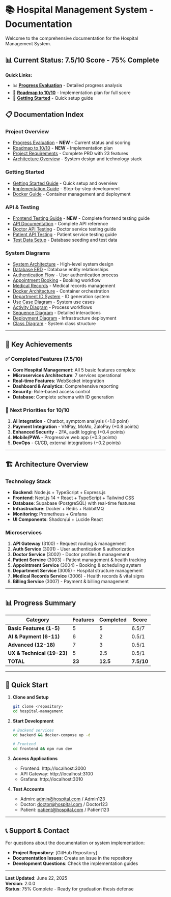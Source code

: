 # 📚 Hospital Management System - Documentation

Welcome to the comprehensive documentation for the Hospital Management System.

## 📊 **Current Status: 7.5/10 Score - 75% Complete**

**Quick Links:**
- 📊 [**Progress Evaluation**](PROGRESS_EVALUATION.md) - Detailed progress analysis
- 🎯 [**Roadmap to 10/10**](ROADMAP_TO_10_POINTS.md) - Implementation plan for full score
- 🚀 [**Getting Started**](GETTING_STARTED.md) - Quick setup guide

## 📋 Documentation Index

### **Project Overview**
- [Progress Evaluation](PROGRESS_EVALUATION.md) - **NEW** - Current status and scoring
- [Roadmap to 10/10](ROADMAP_TO_10_POINTS.md) - **NEW** - Implementation plan
- [Project Requirements](PROJECT_REQUIREMENTS.md) - Complete PRD with 23 features
- [Architecture Overview](ARCHITECTURE.md) - System design and technology stack

### **Getting Started**
- [Getting Started Guide](GETTING_STARTED.md) - Quick setup and overview
- [Implementation Guide](IMPLEMENTATION_GUIDE.md) - Step-by-step development
- [Docker Guide](DOCKER_GUIDE.md) - Container management and deployment

### **API & Testing**
- [Frontend Testing Guide](FRONTEND_TESTING_GUIDE.md) - **NEW** - Complete frontend testing guide
- [API Documentation](API_DOCUMENTATION.md) - Complete API reference
- [Doctor API Testing](DOCTOR_API_TESTING.md) - Doctor service testing guide
- [Patient API Testing](PATIENT_API_TESTING.md) - Patient service testing guide
- [Test Data Setup](TEST_DATA_SETUP.md) - Database seeding and test data

### **System Diagrams**
- [System Architecture](diagrams/01-system-architecture.md) - High-level system design
- [Database ERD](diagrams/02-database-erd.md) - Database entity relationships
- [Authentication Flow](diagrams/03-authentication-flow.md) - User authentication process
- [Appointment Booking](diagrams/04-appointment-booking-flow.md) - Booking workflow
- [Medical Records](diagrams/05-medical-records-flow.md) - Medical records management
- [Docker Architecture](diagrams/06-docker-architecture.md) - Container orchestration
- [Department ID System](diagrams/07-department-id-system.md) - ID generation system
- [Use Case Diagram](diagrams/08-use-case-diagram.md) - System use cases
- [Activity Diagram](diagrams/09-activity-diagram.md) - Process workflows
- [Sequence Diagram](diagrams/10-sequence-detailed.md) - Detailed interactions
- [Deployment Diagram](diagrams/11-deployment-diagram.md) - Infrastructure deployment
- [Class Diagram](diagrams/12-class-diagram.md) - System class structure

---

## 🎯 **Key Achievements**

### ✅ **Completed Features (7.5/10)**
- **Core Hospital Management**: All 5 basic features complete
- **Microservices Architecture**: 7 services operational
- **Real-time Features**: WebSocket integration
- **Dashboard & Analytics**: Comprehensive reporting
- **Security**: Role-based access control
- **Database**: Complete schema with ID generation

### 🚀 **Next Priorities for 10/10**
1. **AI Integration** - Chatbot, symptom analysis (+1.0 point)
2. **Payment Integration** - VNPay, MoMo, ZaloPay (+0.8 points)
3. **Enhanced Security** - 2FA, audit logging (+0.4 points)
4. **Mobile/PWA** - Progressive web app (+0.3 points)
5. **DevOps** - CI/CD, external integrations (+0.2 points)

---

## 🏗️ **Architecture Overview**

### **Technology Stack**
- **Backend**: Node.js + TypeScript + Express.js
- **Frontend**: Next.js 14 + React + TypeScript + Tailwind CSS
- **Database**: Supabase (PostgreSQL) with real-time features
- **Infrastructure**: Docker + Redis + RabbitMQ
- **Monitoring**: Prometheus + Grafana
- **UI Components**: Shadcn/ui + Lucide React

### **Microservices**
1. **API Gateway** (3100) - Request routing & management
2. **Auth Service** (3001) - User authentication & authorization
3. **Doctor Service** (3002) - Doctor profiles & management
4. **Patient Service** (3003) - Patient management & health tracking
5. **Appointment Service** (3004) - Booking & scheduling system
6. **Department Service** (3005) - Hospital structure management
7. **Medical Records Service** (3006) - Health records & vital signs
8. **Billing Service** (3007) - Payment & billing management

---

## 📊 **Progress Summary**

| Category | Features | Completed | Score |
|----------|----------|-----------|-------|
| **Basic Features (1-5)** | 5 | 5 | 6.5/7 |
| **AI & Payment (6-11)** | 6 | 2 | 0.5/1 |
| **Advanced (12-18)** | 7 | 3 | 0.5/1 |
| **UX & Technical (19-23)** | 5 | 2.5 | 0.5/1 |
| **TOTAL** | **23** | **12.5** | **7.5/10** |

---

## 🚀 **Quick Start**

1. **Clone and Setup**
   ```bash
   git clone <repository>
   cd hospital-management
   ```

2. **Start Development**
   ```bash
   # Backend services
   cd backend && docker-compose up -d
   
   # Frontend
   cd frontend && npm run dev
   ```

3. **Access Applications**
   - Frontend: http://localhost:3000
   - API Gateway: http://localhost:3100
   - Grafana: http://localhost:3010

4. **Test Accounts**
   - Admin: admin@hospital.com / Admin123
   - Doctor: doctor@hospital.com / Doctor123
   - Patient: patient@hospital.com / Patient123

---

## 📞 **Support & Contact**

For questions about the documentation or system implementation:

- **Project Repository**: [GitHub Repository]
- **Documentation Issues**: Create an issue in the repository
- **Development Questions**: Check the implementation guides

---

**Last Updated**: June 22, 2025  
**Version**: 2.0.0  
**Status**: 75% Complete - Ready for graduation thesis defense
